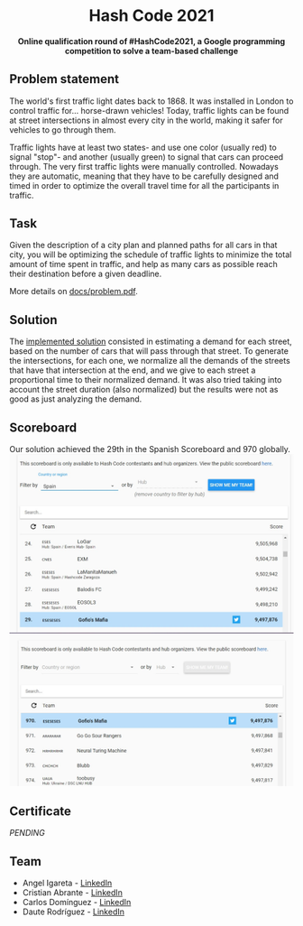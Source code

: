 <h1 align="center">Hash Code 2021</h1>
<h4 align="center">Online qualification round of #HashCode2021, a Google programming competition to solve a team-based challenge</h4>

## Problem statement

The world's first traffic light dates back to 1868. It was installed in London to control traffic for… horse-drawn vehicles! Today, traffic lights can be found at street intersections in almost every city in the world, making it safer for vehicles to go through them.

Traffic lights have at least two states- and use one color (usually red) to signal "stop"- and another (usually green) to signal that cars can proceed through. The very first traffic lights were manually controlled. Nowadays they are automatic, meaning that they have to be carefully designed and timed in order to optimize the overall travel time for all the participants in traffic.

## Task
Given the description of a city plan and planned paths for all cars in that city, you will be optimizing the schedule of traffic lights to minimize the total amount of time spent in traffic, and help as many cars as possible reach their destination before a given deadline.

More details on [docs/problem.pdf](docs/problem.pdf).

## Solution
The [implemented solution](src/main.py) consisted in estimating a demand for each street, based on the number of cars that will pass through that street. To generate the intersections,
for each one, we normalize all the demands of the streets that have that intersection at the end, and we give to each street a proportional time to their normalized demand. 
It was also tried taking into account the street duration (also normalized) but the results were not as good as just analyzing the demand.

## Scoreboard
Our solution achieved the 29th in the Spanish Scoreboard and 970 globally.
![country-scoreboard](docs/country-scoreboard.jpg)
![global-scoreboard](docs/global-scoreboard.jpg)

## Certificate
*PENDING*
![]()

## Team
- Angel Igareta - [LinkedIn](https://www.linkedin.com/in/angeligareta/)
- Cristian Abrante - [LinkedIn](https://www.linkedin.com/in/cristianabrante/)
- Carlos Domínguez - [LinkedIn](https://www.linkedin.com/in/carlos-dominguez-garcia/)
- Daute Rodríguez - [LinkedIn](https://www.linkedin.com/in/dauterr/)

